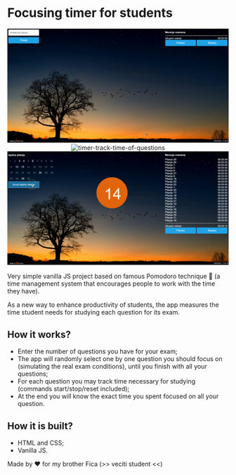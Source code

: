 # Focusing timer for students

<div align="center" markdown="1">

<img src="./gifs/timer-1.gif" alt="timer-enter-questions">
<img src="./gifs/timer-2.gif" alt="timer-track-time-of-questions">
<img src="./gifs/timer-3.gif" alt="timer-finish-questions">

</div>

Very simple vanilla JS project based on famous Pomodoro technique 🍅 (a time management system that encourages people to work with the time they have).

As a new way to enhance productivity of students, the app measures the time student needs for studying each question for its exam.

## How it works?

- Enter the number of questions you have for your exam;
- The app will randomly select one by one question you should focus on (simulating the real exam conditions), until you finish with all your questions;
- For each question you may track time necessary for studying (commands start/stop/reset included);
- At the end you will know the exact time you spent focused on all your question.

## How it is built?

- HTML and CSS;
- Vanilla JS.

Made by ❤ for my brother Fica (>> veciti student <<)
